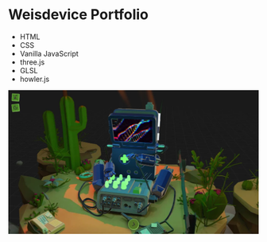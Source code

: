 # Weisdevice Portfolio

- HTML  
- CSS  
- Vanilla JavaScript  
- three.js
- GLSL
- howler.js

![Screenshot](screenshot.webp)
